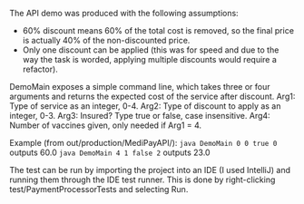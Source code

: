 The API demo was produced with the following assumptions:
* 60% discount means 60% of the total cost is removed, so the final price is actually 40% of the non-discounted price.
* Only one discount can be applied (this was for speed and due to the way the task is worded, applying multiple discounts would require a refactor).


DemoMain exposes a simple command line, which takes three or four arguments and returns the expected cost of the service after discount.
Arg1: Type of service as an integer, 0-4.
Arg2: Type of discount to apply as an integer, 0-3.
Arg3: Insured? Type true or false, case insensitive.
Arg4: Number of vaccines given, only needed if Arg1 = 4.

Example (from out/production/MediPayAPI/):
 `java DemoMain 0 0 true 0` outputs 60.0
 `java DemoMain 4 1 false 2` outputs 23.0
 
 
The test can be run by importing the project into an IDE (I used IntelliJ) and running them through the IDE test runner.
This is done by right-clicking test/PaymentProcessorTests and selecting Run.